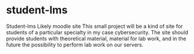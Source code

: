 # student-lms

Student-lms
Likely moodle site
This small project will be a kind of site for students of a particular specialty in my case cybersecurity. 
The site should provide students with theoretical material, material for lab work, and in the future the possibility to perform lab work on our servers.